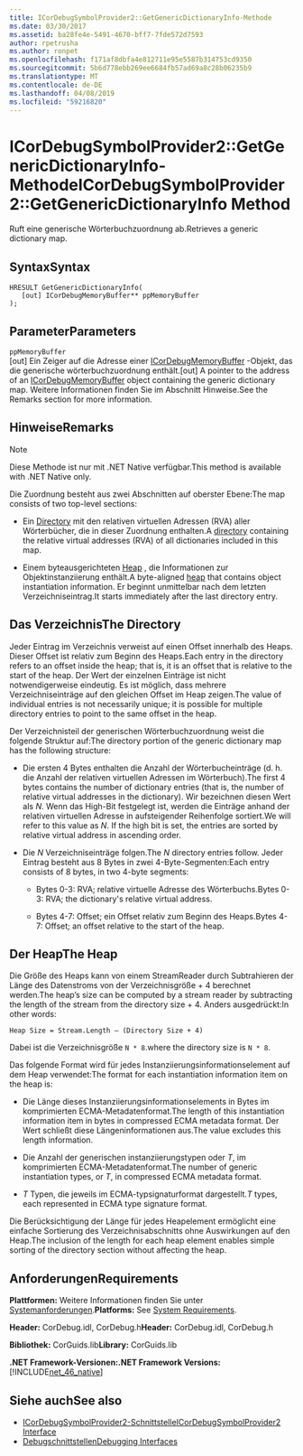 ```yaml
---
title: ICorDebugSymbolProvider2::GetGenericDictionaryInfo-Methode
ms.date: 03/30/2017
ms.assetid: ba28fe4e-5491-4670-bff7-7fde572d7593
author: rpetrusha
ms.author: ronpet
ms.openlocfilehash: f171af8dbfa4e812711e95e5587b314753cd9350
ms.sourcegitcommit: 5b6d778ebb269ee6684fb57ad69a8c28b06235b9
ms.translationtype: MT
ms.contentlocale: de-DE
ms.lasthandoff: 04/08/2019
ms.locfileid: "59216820"
---
```

# <a name="icordebugsymbolprovider2getgenericdictionaryinfo-method"></a><span data-ttu-id="ddc4e-102">ICorDebugSymbolProvider2::GetGenericDictionaryInfo-Methode</span><span class="sxs-lookup"><span data-stu-id="ddc4e-102">ICorDebugSymbolProvider2::GetGenericDictionaryInfo Method</span></span>
<span data-ttu-id="ddc4e-103">Ruft eine generische Wörterbuchzuordnung ab.</span><span class="sxs-lookup"><span data-stu-id="ddc4e-103">Retrieves a generic dictionary map.</span></span>  
  
## <a name="syntax"></a><span data-ttu-id="ddc4e-104">Syntax</span><span class="sxs-lookup"><span data-stu-id="ddc4e-104">Syntax</span></span>  
  
```  
HRESULT GetGenericDictionaryInfo(  
   [out] ICorDebugMemoryBuffer** ppMemoryBuffer  
);  
```  
  
## <a name="parameters"></a><span data-ttu-id="ddc4e-105">Parameter</span><span class="sxs-lookup"><span data-stu-id="ddc4e-105">Parameters</span></span>  
 `ppMemoryBuffer`  
 <span data-ttu-id="ddc4e-106">[out] Ein Zeiger auf die Adresse einer [ICorDebugMemoryBuffer](../../../../docs/framework/unmanaged-api/debugging/icordebugmemorybuffer-interface.md) -Objekt, das die generische wörterbuchzuordnung enthält.</span><span class="sxs-lookup"><span data-stu-id="ddc4e-106">[out] A pointer to the address of an [ICorDebugMemoryBuffer](../../../../docs/framework/unmanaged-api/debugging/icordebugmemorybuffer-interface.md) object containing the generic dictionary map.</span></span> <span data-ttu-id="ddc4e-107">Weitere Informationen finden Sie im Abschnitt Hinweise.</span><span class="sxs-lookup"><span data-stu-id="ddc4e-107">See the Remarks section for more information.</span></span>  
  
## <a name="remarks"></a><span data-ttu-id="ddc4e-108">Hinweise</span><span class="sxs-lookup"><span data-stu-id="ddc4e-108">Remarks</span></span>  
  
> [!NOTE]
>  <span data-ttu-id="ddc4e-109">Diese Methode ist nur mit .NET Native verfügbar.</span><span class="sxs-lookup"><span data-stu-id="ddc4e-109">This method is available with .NET Native only.</span></span>  
  
 <span data-ttu-id="ddc4e-110">Die Zuordnung besteht aus zwei Abschnitten auf oberster Ebene:</span><span class="sxs-lookup"><span data-stu-id="ddc4e-110">The map consists of two top-level sections:</span></span>  
  
-   <span data-ttu-id="ddc4e-111">Ein [Directory](#Directory) mit den relativen virtuellen Adressen (RVA) aller Wörterbücher, die in dieser Zuordnung enthalten.</span><span class="sxs-lookup"><span data-stu-id="ddc4e-111">A [directory](#Directory) containing the relative virtual addresses (RVA) of all dictionaries included in this map.</span></span>  
  
-   <span data-ttu-id="ddc4e-112">Einem byteausgerichteten [Heap](#Heap) , die Informationen zur Objektinstanziierung enthält.</span><span class="sxs-lookup"><span data-stu-id="ddc4e-112">A byte-aligned [heap](#Heap) that contains object instantiation information.</span></span> <span data-ttu-id="ddc4e-113">Er beginnt unmittelbar nach dem letzten Verzeichniseintrag.</span><span class="sxs-lookup"><span data-stu-id="ddc4e-113">It starts immediately after the last directory entry.</span></span>  
  
<a name="Directory"></a>   
## <a name="the-directory"></a><span data-ttu-id="ddc4e-114">Das Verzeichnis</span><span class="sxs-lookup"><span data-stu-id="ddc4e-114">The Directory</span></span>  
 <span data-ttu-id="ddc4e-115">Jeder Eintrag im Verzeichnis verweist auf einen Offset innerhalb des Heaps. Dieser Offset ist relativ zum Beginn des Heaps.</span><span class="sxs-lookup"><span data-stu-id="ddc4e-115">Each entry in the directory refers to an offset inside the heap; that is, it is an offset that is relative to the start of the heap.</span></span> <span data-ttu-id="ddc4e-116">Der Wert der einzelnen Einträge ist nicht notwendigerweise eindeutig. Es ist möglich, dass mehrere Verzeichniseinträge auf den gleichen Offset im Heap zeigen.</span><span class="sxs-lookup"><span data-stu-id="ddc4e-116">The value of individual entries is not necessarily unique; it is possible for multiple directory entries to point to the same offset in the heap.</span></span>  
  
 <span data-ttu-id="ddc4e-117">Der Verzeichnisteil der generischen Wörterbuchzuordnung weist die folgende Struktur auf:</span><span class="sxs-lookup"><span data-stu-id="ddc4e-117">The directory portion of the generic dictionary map has the following structure:</span></span>  
  
-   <span data-ttu-id="ddc4e-118">Die ersten 4 Bytes enthalten die Anzahl der Wörterbucheinträge (d. h. die Anzahl der relativen virtuellen Adressen im Wörterbuch).</span><span class="sxs-lookup"><span data-stu-id="ddc4e-118">The first 4 bytes contains the number of dictionary entries (that is, the number of relative virtual addresses in the dictionary).</span></span> <span data-ttu-id="ddc4e-119">Wir bezeichnen diesen Wert als *N*. Wenn das High-Bit festgelegt ist, werden die Einträge anhand der relativen virtuellen Adresse in aufsteigender Reihenfolge sortiert.</span><span class="sxs-lookup"><span data-stu-id="ddc4e-119">We will refer to this value as *N*. If the high bit is set, the entries are sorted by relative virtual address in ascending order.</span></span>  
  
-   <span data-ttu-id="ddc4e-120">Die *N* Verzeichniseinträge folgen.</span><span class="sxs-lookup"><span data-stu-id="ddc4e-120">The *N* directory entries follow.</span></span> <span data-ttu-id="ddc4e-121">Jeder Eintrag besteht aus 8 Bytes in zwei 4-Byte-Segmenten:</span><span class="sxs-lookup"><span data-stu-id="ddc4e-121">Each entry consists of 8 bytes, in two 4-byte segments:</span></span>  
  
    -   <span data-ttu-id="ddc4e-122">Bytes 0-3: RVA; relative virtuelle Adresse des Wörterbuchs.</span><span class="sxs-lookup"><span data-stu-id="ddc4e-122">Bytes 0-3: RVA; the dictionary's relative virtual address.</span></span>  
  
    -   <span data-ttu-id="ddc4e-123">Bytes 4-7: Offset; ein Offset relativ zum Beginn des Heaps.</span><span class="sxs-lookup"><span data-stu-id="ddc4e-123">Bytes 4-7: Offset; an offset relative to the start of the heap.</span></span>  
  
<a name="Heap"></a>   
## <a name="the-heap"></a><span data-ttu-id="ddc4e-124">Der Heap</span><span class="sxs-lookup"><span data-stu-id="ddc4e-124">The Heap</span></span>  
 <span data-ttu-id="ddc4e-125">Die Größe des Heaps kann von einem StreamReader durch Subtrahieren der Länge des Datenstroms von der Verzeichnisgröße + 4 berechnet werden.</span><span class="sxs-lookup"><span data-stu-id="ddc4e-125">The heap’s size can be computed by a stream reader by subtracting the length of the stream from the directory size + 4.</span></span> <span data-ttu-id="ddc4e-126">Anders ausgedrückt:</span><span class="sxs-lookup"><span data-stu-id="ddc4e-126">In other words:</span></span>  
  
```  
Heap Size = Stream.Length – (Directory Size + 4)  
```  
  
 <span data-ttu-id="ddc4e-127">Dabei ist die Verzeichnisgröße `N * 8`.</span><span class="sxs-lookup"><span data-stu-id="ddc4e-127">where the directory size is `N * 8`.</span></span>  
  
 <span data-ttu-id="ddc4e-128">Das folgende Format wird für jedes Instanziierungsinformationselement auf dem Heap verwendet:</span><span class="sxs-lookup"><span data-stu-id="ddc4e-128">The format for each instantiation information item on the heap is:</span></span>  
  
-   <span data-ttu-id="ddc4e-129">Die Länge dieses Instanziierungsinformationselements in Bytes im komprimierten ECMA-Metadatenformat.</span><span class="sxs-lookup"><span data-stu-id="ddc4e-129">The length of this instantiation information item in bytes in compressed ECMA metadata format.</span></span> <span data-ttu-id="ddc4e-130">Der Wert schließt diese Längeninformationen aus.</span><span class="sxs-lookup"><span data-stu-id="ddc4e-130">The value excludes this length information.</span></span>  
  
-   <span data-ttu-id="ddc4e-131">Die Anzahl der generischen instanziierungstypen oder *T*, im komprimierten ECMA-Metadatenformat.</span><span class="sxs-lookup"><span data-stu-id="ddc4e-131">The number of generic instantiation types, or *T*, in compressed ECMA metadata format.</span></span>  
  
-   <span data-ttu-id="ddc4e-132">*T* Typen, die jeweils im ECMA-typsignaturformat dargestellt.</span><span class="sxs-lookup"><span data-stu-id="ddc4e-132">*T* types, each represented in ECMA type signature format.</span></span>  
  
 <span data-ttu-id="ddc4e-133">Die Berücksichtigung der Länge für jedes Heapelement ermöglicht eine einfache Sortierung des Verzeichnisabschnitts ohne Auswirkungen auf den Heap.</span><span class="sxs-lookup"><span data-stu-id="ddc4e-133">The inclusion of the length for each heap element enables simple sorting of the directory section without affecting the heap.</span></span>  
  
## <a name="requirements"></a><span data-ttu-id="ddc4e-134">Anforderungen</span><span class="sxs-lookup"><span data-stu-id="ddc4e-134">Requirements</span></span>  
 <span data-ttu-id="ddc4e-135">**Plattformen:** Weitere Informationen finden Sie unter [Systemanforderungen](../../../../docs/framework/get-started/system-requirements.md).</span><span class="sxs-lookup"><span data-stu-id="ddc4e-135">**Platforms:** See [System Requirements](../../../../docs/framework/get-started/system-requirements.md).</span></span>  
  
 <span data-ttu-id="ddc4e-136">**Header:** CorDebug.idl, CorDebug.h</span><span class="sxs-lookup"><span data-stu-id="ddc4e-136">**Header:** CorDebug.idl, CorDebug.h</span></span>  
  
 <span data-ttu-id="ddc4e-137">**Bibliothek:** CorGuids.lib</span><span class="sxs-lookup"><span data-stu-id="ddc4e-137">**Library:** CorGuids.lib</span></span>  
  
 **<span data-ttu-id="ddc4e-138">.NET Framework-Versionen:</span><span class="sxs-lookup"><span data-stu-id="ddc4e-138">.NET Framework Versions:</span></span>** [!INCLUDE[net_46_native](../../../../includes/net-46-native-md.md)]  
  
## <a name="see-also"></a><span data-ttu-id="ddc4e-139">Siehe auch</span><span class="sxs-lookup"><span data-stu-id="ddc4e-139">See also</span></span>

- [<span data-ttu-id="ddc4e-140">ICorDebugSymbolProvider2-Schnittstelle</span><span class="sxs-lookup"><span data-stu-id="ddc4e-140">ICorDebugSymbolProvider2 Interface</span></span>](../../../../docs/framework/unmanaged-api/debugging/icordebugsymbolprovider2-interface.md)
- [<span data-ttu-id="ddc4e-141">Debugschnittstellen</span><span class="sxs-lookup"><span data-stu-id="ddc4e-141">Debugging Interfaces</span></span>](../../../../docs/framework/unmanaged-api/debugging/debugging-interfaces.md)
